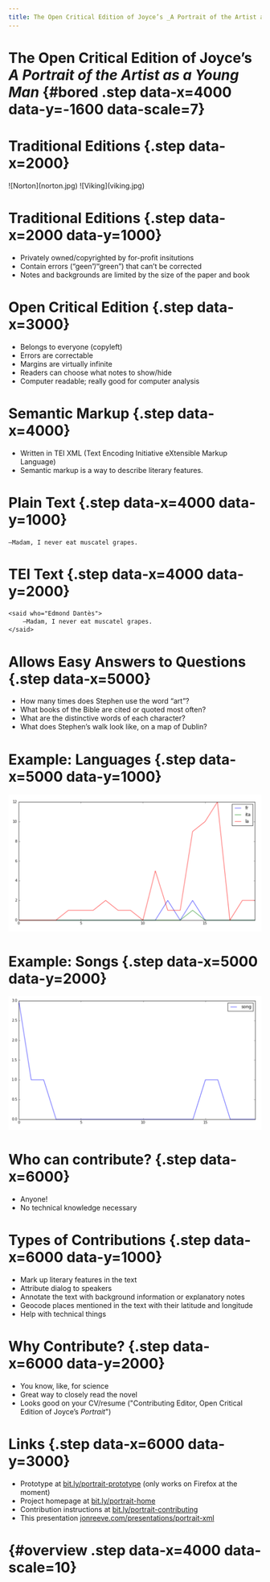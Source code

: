 ```yaml
---
title: The Open Critical Edition of Joyce’s _A Portrait of the Artist as a Young Man_ 
---
```


# The Open Critical Edition of Joyce’s _A Portrait of the Artist as a Young Man_ {#bored .step data-x=4000 data-y=-1600 data-scale=7}

# Traditional Editions {.step data-x=2000} 

<div class="centered"> 
![Norton](norton.jpg)
![Viking](viking.jpg) 
</div> 

# Traditional Editions {.step data-x=2000 data-y=1000} 

* Privately owned/copyrighted by for-profit insitutions
* Contain errors (“geen”/“green”) that can’t be corrected
* Notes and backgrounds are limited by the size of the paper and book

# Open Critical Edition {.step data-x=3000}

* Belongs to everyone (copyleft)
* Errors are correctable
* Margins are virtually infinite
* Readers can choose what notes to show/hide
* Computer readable; really good for computer analysis 

# Semantic Markup {.step data-x=4000}

* Written in TEI XML (Text Encoding Initiative eXtensible Markup Language) 
* Semantic markup is a way to describe literary features. 

# Plain Text {.step data-x=4000 data-y=1000}

```
—Madam, I never eat muscatel grapes.
```

# TEI Text {.step data-x=4000 data-y=2000}

```
<said who="Edmond Dantès">
    —Madam, I never eat muscatel grapes.
</said>
```

# Allows Easy Answers to Questions {.step data-x=5000}

* How many times does Stephen use the word “art”? 
* What books of the Bible are cited or quoted most often? 
* What are the distinctive words of each character?  
* What does Stephen’s walk look like, on a map of Dublin? 

# Example: Languages {.step data-x=5000 data-y=1000} 

![](langs.png)

# Example: Songs {.step data-x=5000 data-y=2000} 

![](songs.png) 

# Who can contribute? {.step data-x=6000} 

* Anyone!
* No technical knowledge necessary

# Types of Contributions {.step data-x=6000 data-y=1000} 

* Mark up literary features in the text
* Attribute dialog to speakers
* Annotate the text with background information or explanatory notes
* Geocode places mentioned in the text with their latitude and longitude
* Help with technical things

# Why Contribute? {.step data-x=6000 data-y=2000} 

* You know, like, for science
* Great way to closely read the novel
* Looks good on your CV/resume ("Contributing Editor, Open Critical Edition of Joyce’s _Portrait_") 

# Links {.step data-x=6000 data-y=3000} 

* Prototype at [bit.ly/portrait-prototype](http://jonathanreeve.github.io/corpus-joyce-portrait-TEI/portrait.xml) (only works on Firefox at the moment) 
* Project homepage at [bit.ly/portrait-home](https://github.com/JonathanReeve/corpus-joyce-portrait-TEI) 
* Contribution instructions at [bit.ly/portrait-contributing](https://github.com/JonathanReeve/corpus-joyce-portrait-TEI/blob/gh-pages/CONTRIBUTING.md) 
* This presentation [jonreeve.com/presentations/portrait-xml](http://jonreeve.com/presentations/portrait-xml/)

# {#overview .step data-x=4000 data-scale=10} 
